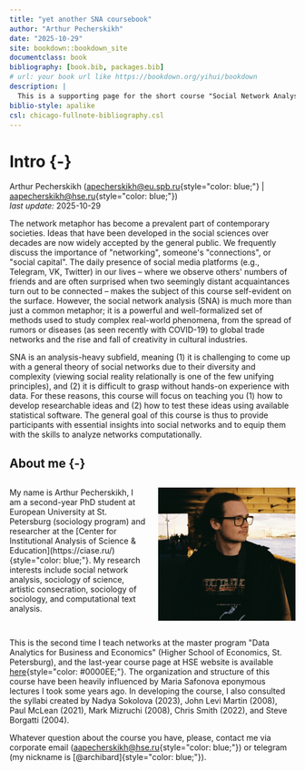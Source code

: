 ```yaml
--- 
title: "yet another SNA coursebook"
author: "Arthur Pecherskikh"
date: "2025-10-29"
site: bookdown::bookdown_site
documentclass: book
bibliography: [book.bib, packages.bib]
# url: your book url like https://bookdown.org/yihui/bookdown
description: |
  This is a supporting page for the short course "Social Network Analysis" delivered to the HSE master students in 2025 (November-December).
biblio-style: apalike
csl: chicago-fullnote-bibliography.csl
---
```






# **Intro** {-}



Arthur Pecherskikh ([apecherskikh\@eu.spb.ru](aapecherskikh\@eu.spb.ru){style="color: blue;"} | [aapecherskikh\@hse.ru](aapecherskikh\@hse.ru){style="color: blue;"})\
*last update:* 2025-10-29



The network metaphor has become a prevalent part of contemporary societies. Ideas that have been developed in the social sciences over decades are now widely accepted by the general public. We frequently discuss the importance of "networking", someone's "connections", or "social capital". The daily presence of social media platforms (e.g., Telegram, VK, Twitter) in our lives – where we observe others' numbers of friends and are often surprised when two seemingly distant acquaintances turn out to be connected – makes the subject of this course self-evident on the surface. However, the social network analysis (SNA) is much more than just a common metaphor; it is a powerful and well-formalized set of methods used to study complex real-world phenomena, from the spread of rumors or diseases (as seen recently with COVID-19) to global trade networks and the rise and fall of creativity in cultural industries.


SNA is an analysis-heavy subfield, meaning (1) it is challenging to come up with a general theory of social networks due to their diversity and complexity (viewing social reality relationally is one of the few unifying principles), and (2) it is difficult to grasp without hands-on experience with data. For these reasons, this course will focus on teaching you (1) how to develop researchable ideas and (2) how to test these ideas using available statistical software. The general goal of this course is thus to provide participants with essential insights into social networks and to equip them with the skills to analyze networks computationally.


## **About me** {-}


<div style="display: flex; align-items: flex-start; gap: 20px; margin: 30px 0;"> 

<div style="flex: 1;"> 
My name is Arthur Pecherskikh, I am a second-year PhD student at European University at St. Petersburg (sociology program) and researcher at the [Center for Institutional Analysis of Science & Education](https://ciase.ru/){style="color: blue;"}. My research interests include social network analysis, sociology of science, artistic consecration, sociology of sociology, and computational text analysis.

</div> 


<div style="flex: 1;">
<img src="images/arthur-pick.jpg" width="100%" style="display: block; margin: auto;" />
</div>

</div>


This is the second time I teach networks at the master program "Data Analytics for Business and Economics" (Higher School of Economics, St. Petersburg), and the last-year course page at HSE website is available [here](https://spb.hse.ru/en/ma/data-analytics/courses/904345939.html){style="color: #0000EE;"}. The organization and structure of this course have been heavily influenced by Maria Safonova eponymous lectures I took some years ago. In developing the course, I also consulted the syllabi created by Nadya Sokolova (2023), John Levi Martin (2008), Paul McLean (2021), Mark Mizruchi (2008), Chris Smith (2022), and Steve Borgatti (2004).


Whatever question about the course you have, please, contact me via corporate email ([aapecherskikh\@hse.ru](aapecherskikh\@hse.ru){style="color: blue;"}) or telegram (my nickname is [\@archibard]{style="color: blue;"}).



